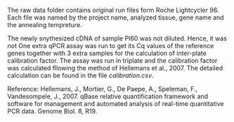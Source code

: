The raw data folder contains original run files form Roche Lightcycler 96. Each file was named by the project name, analyzed tissue, gene name and the annealing tempreture.

The newly snythesized cDNA of sample PI60 was not diluted. Hence, it was not One extra qPCR assay was run to get its Cq values of the reference genes together with 3 extra samples for the calculation of inter-plate calibration factor. The assay was run in triplate and the calibration factor was calculated fllowing the method of Hellemans et al., 2007. The detailed calculation can be found in the file *calibration.csv*. 

Reference: Hellemans, J., Mortier, G., De Paepe, A., Speleman, F., Vandesompele, J., 2007. qBase relative quantification framework and software for management and automated analysis of real-time quantitative PCR data. Genome Biol. 8, R19.  
